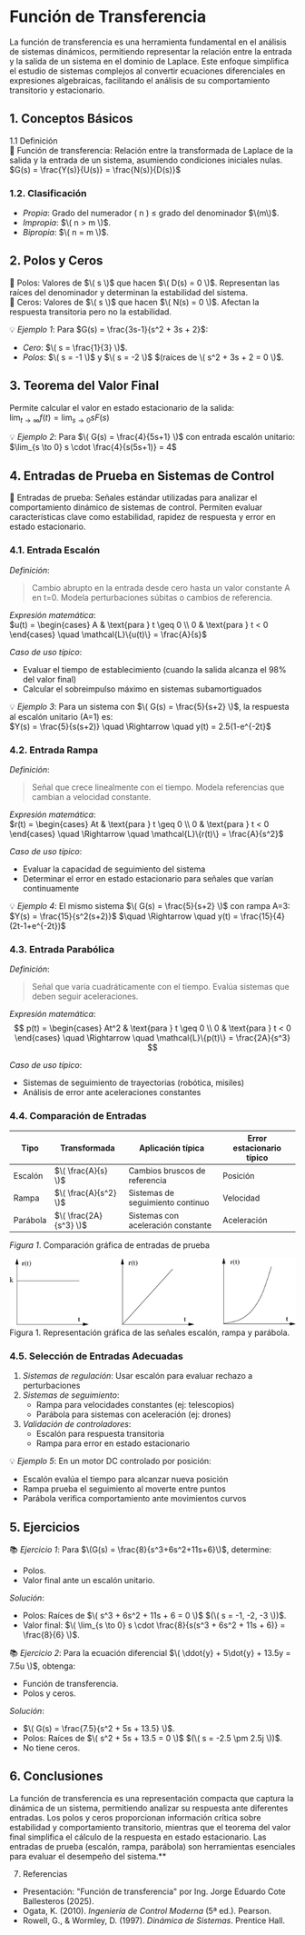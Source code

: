 # Función de Transferencia

La función de transferencia es una herramienta fundamental en el análisis de sistemas dinámicos, permitiendo representar la relación entre la entrada y la salida de un sistema en el dominio de Laplace. Este enfoque simplifica el estudio de sistemas complejos al convertir ecuaciones diferenciales en expresiones algebraicas, facilitando el análisis de su comportamiento transitorio y estacionario.

## 1. Conceptos Básicos

1.1 Definición  
🔑 Función de transferencia: Relación entre la transformada de Laplace de la salida y la entrada de un sistema, asumiendo condiciones iniciales nulas.  
$G(s) = \frac{Y(s)}{U(s)} = \frac{N(s)}{D(s)}$

### 1.2. Clasificación  
- *Propia*: Grado del numerador \( n \) ≤ grado del denominador $\(m\)$.  
- *Impropia*: $\( n > m \)$.  
- *Bipropia*: $\( n = m \)$.

## 2. Polos y Ceros

🔑 Polos: Valores de $\( s \)$ que hacen $\( D(s) = 0 \)$. Representan las raíces del denominador y determinan la estabilidad del sistema.  
🔑 Ceros: Valores de $\( s \)$ que hacen $\( N(s) = 0 \)$. Afectan la respuesta transitoria pero no la estabilidad.

💡 *Ejemplo 1*: Para $G(s) = \frac{3s-1}{s^2 + 3s + 2}$:  
- *Cero*: $\( s = \frac{1}{3} \)$.  
- *Polos*: $\( s = -1 \)$ y $\( s = -2 \)$ $(raíces de \( s^2 + 3s + 2 = 0 \)$.

## 3. Teorema del Valor Final

Permite calcular el valor en estado estacionario de la salida:  
$\lim_{t \to \infty} f(t) = \lim_{s \to 0} sF(s)$

💡 *Ejemplo 2*: Para $\( G(s) = \frac{4}{5s+1} \)$ con entrada escalón unitario:  
$\lim_{s \to 0} s \cdot \frac{4}{s(5s+1)} = 4$

## 4. Entradas de Prueba en Sistemas de Control

🔑 Entradas de prueba: Señales estándar utilizadas para analizar el comportamiento dinámico de sistemas de control. Permiten evaluar características clave como estabilidad, rapidez de respuesta y error en estado estacionario.

### 4.1. Entrada Escalón

*Definición*:  
> Cambio abrupto en la entrada desde cero hasta un valor constante A en t=0. Modela perturbaciones súbitas o cambios de referencia.

*Expresión matemática*:  
$u(t) = \begin{cases} A & \text{para } t \geq 0 \\ 0 & \text{para } t < 0 \end{cases} \quad \mathcal{L}\{u(t)\} = \frac{A}{s}$

*Caso de uso típico*:  
- Evaluar el tiempo de establecimiento (cuando la salida alcanza el 98% del valor final)
- Calcular el sobreimpulso máximo en sistemas subamortiguados

💡 *Ejemplo 3*: Para un sistema con $\( G(s) = \frac{5}{s+2} \)$, la respuesta al escalón unitario (A=1) es:  
$Y(s) = \frac{5}{s(s+2)} \quad \Rightarrow \quad y(t) = 2.5(1-e^{-2t}$

### 4.2. Entrada Rampa

*Definición*:  
> Señal que crece linealmente con el tiempo. Modela referencias que cambian a velocidad constante.

*Expresión matemática*:  
$r(t) = \begin{cases} At & \text{para } t \geq 0 \\ 0 & \text{para } t < 0 \end{cases} \quad \Rightarrow \quad \mathcal{L}\{r(t)\} = \frac{A}{s^2}$

*Caso de uso típico*:  
- Evaluar la capacidad de seguimiento del sistema
- Determinar el error en estado estacionario para señales que varían continuamente

💡 *Ejemplo 4*: El mismo sistema $\( G(s) = \frac{5}{s+2} \)$ con rampa A=3:  
$Y(s) = \frac{15}{s^2(s+2)}$ 
$\quad \Rightarrow \quad y(t) = \frac{15}{4}(2t-1+e^{-2t})$

### 4.3. Entrada Parabólica

*Definición*:  
> Señal que varía cuadráticamente con el tiempo. Evalúa sistemas que deben seguir aceleraciones.

*Expresión matemática*:  
$$ p(t) = \begin{cases} At^2 & \text{para } t \geq 0 \\ 0 & \text{para } t < 0 \end{cases} \quad \Rightarrow \quad \mathcal{L}\{p(t)\} = \frac{2A}{s^3} $$

*Caso de uso típico*:  
- Sistemas de seguimiento de trayectorias (robótica, misiles)
- Análisis de error ante aceleraciones constantes

### 4.4. Comparación de Entradas

| Tipo       | Transformada | Aplicación típica                     | Error estacionario típico |
|------------|--------------|---------------------------------------|---------------------------|
| Escalón    | $\( \frac{A}{s} \)$ | Cambios bruscos de referencia        | Posición                  |
| Rampa      | $\( \frac{A}{s^2} \)$ | Sistemas de seguimiento continuo     | Velocidad                 |
| Parábola   | $\( \frac{2A}{s^3} \)$ | Sistemas con aceleración constante   | Aceleración               |

*Figura 1*. Comparación gráfica de entradas de prueba

![Comparación entradas](https://github.com/JhonyCasas/Sistemas-Din-micos-/blob/main/Imagenes%20Apuntes/Grafica%201.png)
Figura 1. Representación gráfica de las señales escalón, rampa y parábola.

### 4.5. Selección de Entradas Adecuadas

1. *Sistemas de regulación*: Usar escalón para evaluar rechazo a perturbaciones  
2. *Sistemas de seguimiento*:  
   - Rampa para velocidades constantes (ej: telescopios)  
   - Parábola para sistemas con aceleración (ej: drones)  
3. *Validación de controladores*:  
   - Escalón para respuesta transitoria  
   - Rampa para error en estado estacionario  

💡 *Ejemplo 5*: En un motor DC controlado por posición:  
- Escalón evalúa el tiempo para alcanzar nueva posición  
- Rampa prueba el seguimiento al moverte entre puntos  
- Parábola verifica comportamiento ante movimientos curvos

## 5. Ejercicios

📚 *Ejercicio 1*: Para $\(G(s) = \frac{8}{s^3+6s^2+11s+6}\)$, determine:  
- Polos.  
- Valor final ante un escalón unitario.  

*Solución*:  
- Polos: Raíces de $\( s^3 + 6s^2 + 11s + 6 = 0 \)$ $(\( s = -1, -2, -3 \))$.  
- Valor final: $\( \lim_{s \to 0} s \cdot \frac{8}{s(s^3 + 6s^2 + 11s + 6)} = \frac{8}{6} \)$.

📚 *Ejercicio 2*: Para la ecuación diferencial $\( \ddot{y} + 5\dot{y} + 13.5y = 7.5u \)$, obtenga:  
- Función de transferencia.  
- Polos y ceros.  

*Solución*:  
- $\( G(s) = \frac{7.5}{s^2 + 5s + 13.5} \)$.  
- Polos: Raíces de $\( s^2 + 5s + 13.5 = 0 \)$ $(\( s = -2.5 \pm 2.5j \))$.  
- No tiene ceros.

## 6. Conclusiones

La función de transferencia es una representación compacta que captura la dinámica de un sistema, permitiendo analizar su respuesta ante diferentes entradas. Los polos y ceros proporcionan información crítica sobre estabilidad y comportamiento transitorio, mientras que el teorema del valor final simplifica el cálculo de la respuesta en estado estacionario. Las entradas de prueba (escalón, rampa, parábola) son herramientas esenciales para evaluar el desempeño del sistema.**

7. Referencias

- Presentación: "Función de transferencia" por Ing. Jorge Eduardo Cote Ballesteros (2025).  
- Ogata, K. (2010). *Ingeniería de Control Moderna* (5ª ed.). Pearson.  
- Rowell, G., & Wormley, D. (1997). *Dinámica de Sistemas*. Prentice Hall.  
